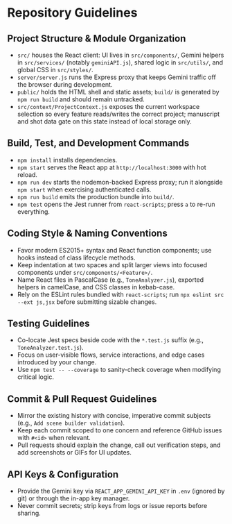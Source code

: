 # Repository Guidelines

## Project Structure & Module Organization
- `src/` houses the React client: UI lives in `src/components/`, Gemini helpers in `src/services/` (notably `geminiAPI.js`), shared logic in `src/utils/`, and global CSS in `src/styles/`.
- `server/server.js` runs the Express proxy that keeps Gemini traffic off the browser during development.
- `public/` holds the HTML shell and static assets; `build/` is generated by `npm run build` and should remain untracked.
- `src/context/ProjectContext.js` exposes the current workspace selection so every feature reads/writes the correct project; manuscript and shot data gate on this state instead of local storage only.

## Build, Test, and Development Commands
- `npm install` installs dependencies.
- `npm start` serves the React app at `http://localhost:3000` with hot reload.
- `npm run dev` starts the nodemon-backed Express proxy; run it alongside `npm start` when exercising authenticated calls.
- `npm run build` emits the production bundle into `build/`.
- `npm test` opens the Jest runner from `react-scripts`; press `a` to re-run everything.

## Coding Style & Naming Conventions
- Favor modern ES2015+ syntax and React function components; use hooks instead of class lifecycle methods.
- Keep indentation at two spaces and split larger views into focused components under `src/components/<Feature>/`.
- Name React files in PascalCase (e.g., `ToneAnalyzer.js`), exported helpers in camelCase, and CSS classes in kebab-case.
- Rely on the ESLint rules bundled with `react-scripts`; run `npx eslint src --ext js,jsx` before submitting sizable changes.

## Testing Guidelines
- Co-locate Jest specs beside code with the `*.test.js` suffix (e.g., `ToneAnalyzer.test.js`).
- Focus on user-visible flows, service interactions, and edge cases introduced by your change.
- Use `npm test -- --coverage` to sanity-check coverage when modifying critical logic.

## Commit & Pull Request Guidelines
- Mirror the existing history with concise, imperative commit subjects (e.g., `Add scene builder validation`).
- Keep each commit scoped to one concern and reference GitHub issues with `#<id>` when relevant.
- Pull requests should explain the change, call out verification steps, and add screenshots or GIFs for UI updates.

## API Keys & Configuration
- Provide the Gemini key via `REACT_APP_GEMINI_API_KEY` in `.env` (ignored by git) or through the in-app key manager.
- Never commit secrets; strip keys from logs or issue reports before sharing.
